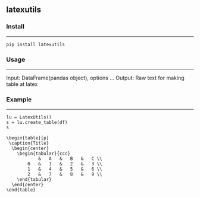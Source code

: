 ## latexutils

### Install
---
```
pip install latexutils
```

### Usage
---
Input: DataFrame(pandas object), options ...
Output: Raw text for making table at latex

### Example
---
```
lu = LatexUtils()
s = lu.create_table(df)
s
```
``` output
\begin{table}[p]
 \caption{Title}
  \begin{center}
	\begin{tabular}{ccc}
			&	A	&	B	&	C \\
		0	&	1	&	2	&	3 \\
		1	&	4	&	5	&	6 \\
		2	&	7	&	8	&	9 \\
	\end{tabular}
  \end{center}
\end{table}
```
